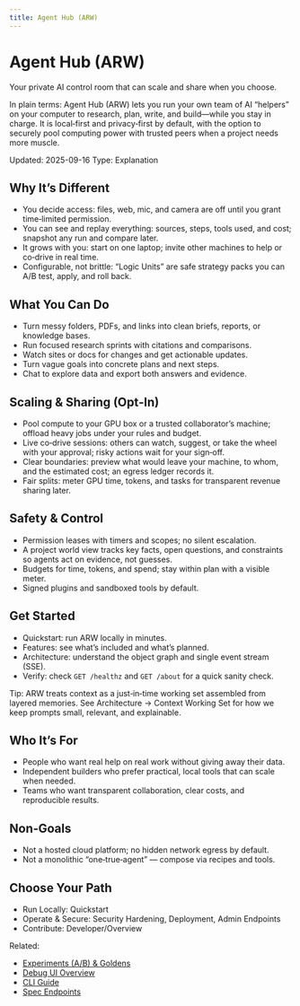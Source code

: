 ```yaml
---
title: Agent Hub (ARW)
---
```


# Agent Hub (ARW)

Your private AI control room that can scale and share when you choose.

In plain terms: Agent Hub (ARW) lets you run your own team of AI “helpers” on your computer to research, plan, write, and build—while you stay in charge. It is local‑first and privacy‑first by default, with the option to securely pool computing power with trusted peers when a project needs more muscle.

Updated: 2025-09-16
Type: Explanation

## Why It’s Different
- You decide access: files, web, mic, and camera are off until you grant time‑limited permission.
- You can see and replay everything: sources, steps, tools used, and cost; snapshot any run and compare later.
- It grows with you: start on one laptop; invite other machines to help or co‑drive in real time.
- Configurable, not brittle: “Logic Units” are safe strategy packs you can A/B test, apply, and roll back.

## What You Can Do
- Turn messy folders, PDFs, and links into clean briefs, reports, or knowledge bases.
- Run focused research sprints with citations and comparisons.
- Watch sites or docs for changes and get actionable updates.
- Turn vague goals into concrete plans and next steps.
- Chat to explore data and export both answers and evidence.

## Scaling & Sharing (Opt‑In)
- Pool compute to your GPU box or a trusted collaborator’s machine; offload heavy jobs under your rules and budget.
- Live co‑drive sessions: others can watch, suggest, or take the wheel with your approval; risky actions wait for your sign‑off.
- Clear boundaries: preview what would leave your machine, to whom, and the estimated cost; an egress ledger records it.
- Fair splits: meter GPU time, tokens, and tasks for transparent revenue sharing later.

## Safety & Control
- Permission leases with timers and scopes; no silent escalation.
- A project world view tracks key facts, open questions, and constraints so agents act on evidence, not guesses.
- Budgets for time, tokens, and spend; stay within plan with a visible meter.
- Signed plugins and sandboxed tools by default.

## Get Started
- Quickstart: run ARW locally in minutes.
- Features: see what’s included and what’s planned.
- Architecture: understand the object graph and single event stream (SSE).
- Verify: check `GET /healthz` and `GET /about` for a quick sanity check.

Tip: ARW treats context as a just‑in‑time working set assembled from layered memories. See Architecture → Context Working Set for how we keep prompts small, relevant, and explainable.

## Who It’s For
- People who want real help on real work without giving away their data.
- Independent builders who prefer practical, local tools that can scale when needed.
- Teams who want transparent collaboration, clear costs, and reproducible results.

## Non‑Goals
- Not a hosted cloud platform; no hidden network egress by default.
- Not a monolithic “one‑true‑agent” — compose via recipes and tools.

## Choose Your Path
- Run Locally: Quickstart
- Operate & Secure: Security Hardening, Deployment, Admin Endpoints
- Contribute: Developer/Overview

Related:
- [Experiments (A/B) & Goldens](guide/experiments_ab.md)
- [Debug UI Overview](guide/debug_ui.md)
- [CLI Guide](guide/cli.md)
- [Spec Endpoints](reference/specs.md)
